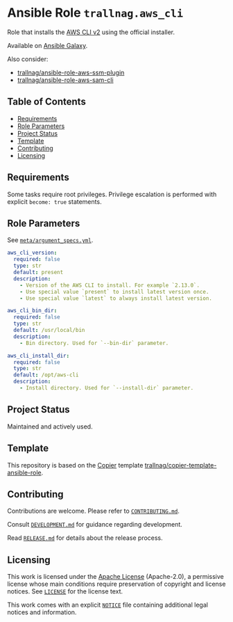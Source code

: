 # Ansible Role `trallnag.aws_cli` <!-- omit from toc -->

Role that installs the [AWS CLI v2](https://github.com/aws/aws-cli/tree/v2)
using the official installer.

Available on
[Ansible Galaxy](https://galaxy.ansible.com/ui/standalone/roles/trallnag/aws_cli).

Also consider:

- [trallnag/ansible-role-aws-ssm-plugin](https://github.com/trallnag/ansible-role-aws-ssm-plugin)
- [trallnag/ansible-role-aws-sam-cli](https://github.com/trallnag/ansible-role-aws-sam-cli)

## Table of Contents <!-- omit from toc -->

- [Requirements](#requirements)
- [Role Parameters](#role-parameters)
- [Project Status](#project-status)
- [Template](#template)
- [Contributing](#contributing)
- [Licensing](#licensing)

## Requirements

Some tasks require root privileges. Privilege escalation is performed with
explicit `become: true` statements.

## Role Parameters

See [`meta/argument_specs.yml`](meta/argument_specs.yml).

```yaml
aws_cli_version:
  required: false
  type: str
  default: present
  description:
    - Version of the AWS CLI to install. For example `2.13.0`.
    - Use special value `present` to install latest version once.
    - Use special value `latest` to always install latest version.

aws_cli_bin_dir:
  required: false
  type: str
  default: /usr/local/bin
  description:
    - Bin directory. Used for `--bin-dir` parameter.

aws_cli_install_dir:
  required: false
  type: str
  default: /opt/aws-cli
  description:
    - Install directory. Used for `--install-dir` parameter.
```

## Project Status

Maintained and actively used.

## Template

This repository is based on the
[Copier](https://copier.readthedocs.io/en/stable/) template
[trallnag/copier-template-ansible-role](https://github.com/trallnag/copier-template-ansible-role).

## Contributing

Contributions are welcome. Please refer to [`CONTRIBUTING.md`](CONTRIBUTING).

Consult [`DEVELOPMENT.md`](DEVELOPMENT.md) for guidance regarding development.

Read [`RELEASE.md`](RELEASE.md) for details about the release process.

## Licensing

This work is licensed under the
[Apache License](https://choosealicense.com/licenses/apache-2.0) (Apache-2.0), a
permissive license whose main conditions require preservation of copyright and
license notices. See [`LICENSE`](LICENSE) for the license text.

This work comes with an explicit [`NOTICE`](NOTICE) file containing additional
legal notices and information.
